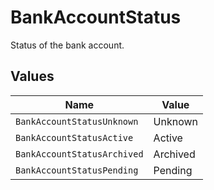 # BankAccountStatus

Status of the bank account.


## Values

| Name                        | Value                       |
| --------------------------- | --------------------------- |
| `BankAccountStatusUnknown`  | Unknown                     |
| `BankAccountStatusActive`   | Active                      |
| `BankAccountStatusArchived` | Archived                    |
| `BankAccountStatusPending`  | Pending                     |